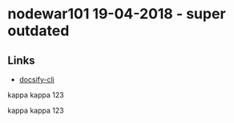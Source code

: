 # nodewar101 19-04-2018 - super outdated



## Links
- [docsify-cli](https://github.com/QingWei-Li/docsify-cli)

kappa kappa 123

kappa kappa 123
